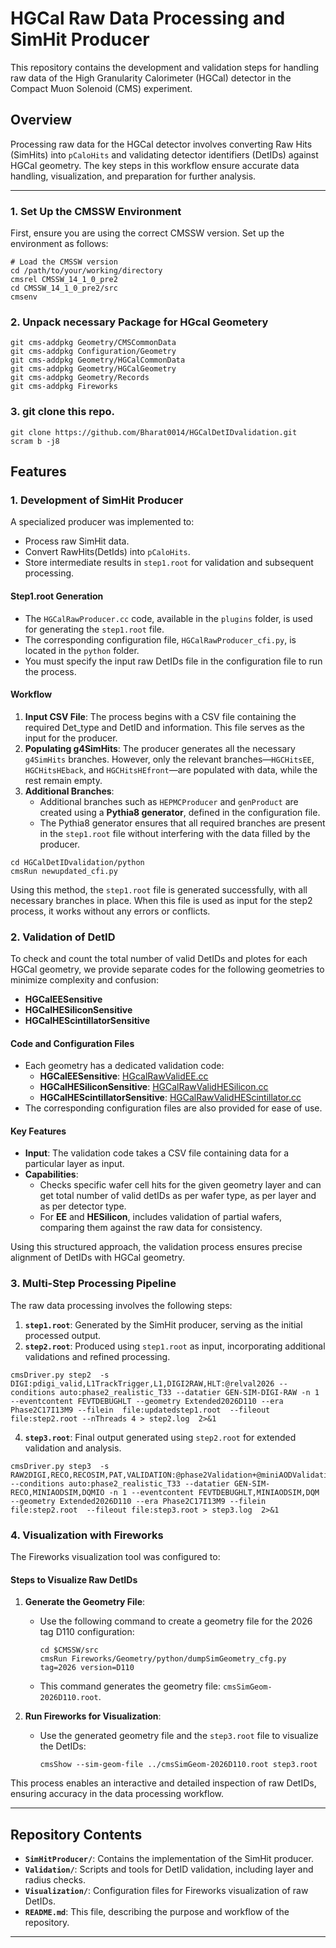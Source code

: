 # HGCal Raw Data Processing and SimHit Producer

This repository contains the development and validation steps for handling raw data of the High Granularity Calorimeter (HGCal) detector in the Compact Muon Solenoid (CMS) experiment.

## Overview

Processing raw data for the HGCal detector involves converting Raw Hits (SimHits) into `pCaloHits` and validating detector identifiers (DetIDs) against HGCal geometry. The key steps in this workflow ensure accurate data handling, visualization, and preparation for further analysis.

---

### 1. Set Up the CMSSW Environment
First, ensure you are using the correct CMSSW version. Set up the environment as follows:

```
# Load the CMSSW version
cd /path/to/your/working/directory
cmsrel CMSSW_14_1_0_pre2
cd CMSSW_14_1_0_pre2/src
cmsenv
```

### 2. Unpack necessary Package for HGcal Geometery
```
git cms-addpkg Geometry/CMSCommonData
git cms-addpkg Configuration/Geometry
git cms-addpkg Geometry/HGCalCommonData
git cms-addpkg Geometry/HGCalGeometry
git cms-addpkg Geometry/Records
git cms-addpkg Fireworks

```

### 3. git clone this repo.
```
git clone https://github.com/Bharat0014/HGCalDetIDvalidation.git
scram b -j8

```
## Features

### 1. Development of SimHit Producer
A specialized producer was implemented to:
- Process raw SimHit data.
- Convert RawHits(DetIds) into `pCaloHits`.
- Store intermediate results in `step1.root` for validation and subsequent processing.

#### Step1.root Generation
- The `HGCalRawProducer.cc` code, available in the `plugins` folder, is used for generating the `step1.root` file.
- The corresponding configuration file, `HGCalRawProducer_cfi.py`, is located in the `python` folder.
- You must specify the input raw DetIDs file in the configuration file to run the process.

#### Workflow
1. **Input CSV File**: The process begins with a CSV file containing the required Det_type and DetID and information. This file serves as the input for the producer.
2. **Populating g4SimHits**: The producer generates all the necessary `g4SimHits` branches. However, only the relevant branches—`HGCHitsEE`, `HGCHitsHEback`, and `HGCHitsHEfront`—are populated with data, while the rest remain empty.
3. **Additional Branches**: 
   - Additional branches such as `HEPMCProducer` and `genProduct` are created using a **Pythia8 generator**, defined in the configuration file.
   - The Pythia8 generator ensures that all required branches are present in the `step1.root` file without interfering with the data filled by the producer.

```
cd HGCalDetIDvalidation/python
cmsRun newupdated_cfi.py
```

Using this method, the `step1.root` file is generated successfully, with all necessary branches in place. When this file is used as input for the step2 process, it works without any errors or conflicts.

### 2. Validation of DetID

To check and count the total number of valid DetIDs and plotes for each HGCal geometry, we provide separate codes for the following geometries to minimize complexity and confusion:
- **HGCalEESensitive**  
- **HGCalHESiliconSensitive**  
- **HGCalHEScintillatorSensitive**  

#### Code and Configuration Files
- Each geometry has a dedicated validation code:
  - **HGCalEESensitive**: [HGcalRawValidEE.cc](#)   
  - **HGCalHESiliconSensitive**: [HGCalRawValidHESilicon.cc](#)  
  - **HGCalHEScintillatorSensitive**: [HGCalRawValidHEScintillator.cc](#)  
- The corresponding configuration files are also provided for ease of use.

#### Key Features
- **Input**: The validation code takes a CSV file containing data for a particular layer as input.
- **Capabilities**:
  - Checks specific wafer cell hits for the given geometry layer and can get total number of valid detIDs as per wafer type, as per layer and as per detector type.
  - For **EE** and **HESilicon**, includes validation of partial wafers, comparing them against the raw data for consistency.

Using this structured approach, the validation process ensures precise alignment of DetIDs with HGCal geometry.  


### 3. Multi-Step Processing Pipeline
The raw data processing involves the following steps:
1. **`step1.root`**: Generated by the SimHit producer, serving as the initial processed output.
2. **`step2.root`**: Produced using `step1.root` as input, incorporating additional validations and refined processing.
```
cmsDriver.py step2  -s DIGI:pdigi_valid,L1TrackTrigger,L1,DIGI2RAW,HLT:@relval2026 --conditions auto:phase2_realistic_T33 --datatier GEN-SIM-DIGI-RAW -n 1 --eventcontent FEVTDEBUGHLT --geometry Extended2026D110 --era Phase2C17I13M9 --filein  file:updatedstep1.root  --fileout file:step2.root --nThreads 4 > step2.log  2>&1

```
4. **`step3.root`**: Final output generated using `step2.root` for extended validation and analysis.
```
cmsDriver.py step3  -s RAW2DIGI,RECO,RECOSIM,PAT,VALIDATION:@phase2Validation+@miniAODValidation,DQM:@phase2+@miniAODDQM --conditions auto:phase2_realistic_T33 --datatier GEN-SIM-RECO,MINIAODSIM,DQMIO -n 1 --eventcontent FEVTDEBUGHLT,MINIAODSIM,DQM --geometry Extended2026D110 --era Phase2C17I13M9 --filein  file:step2.root  --fileout file:step3.root > step3.log  2>&1

```

### 4. Visualization with Fireworks

The Fireworks visualization tool was configured to:  

#### Steps to Visualize Raw DetIDs
1. **Generate the Geometry File**:
   - Use the following command to create a geometry file for the 2026 tag D110 configuration:  
     ```
     cd $CMSSW/src
     cmsRun Fireworks/Geometry/python/dumpSimGeometry_cfg.py tag=2026 version=D110
     ```
   - This command generates the geometry file: `cmsSimGeom-2026D110.root`.

2. **Run Fireworks for Visualization**:
   - Use the generated geometry file and the `step3.root` file to visualize the DetIDs:  
     ```
     cmsShow --sim-geom-file ../cmsSimGeom-2026D110.root step3.root
     ```

This process enables an interactive and detailed inspection of raw DetIDs, ensuring accuracy in the data processing workflow.


---

## Repository Contents
- **`SimHitProducer/`**: Contains the implementation of the SimHit producer.
- **`Validation/`**: Scripts and tools for DetID validation, including layer and radius checks.
- **`Visualization/`**: Configuration files for Fireworks visualization of raw DetIDs.
- **`README.md`**: This file, describing the purpose and workflow of the repository.

---

